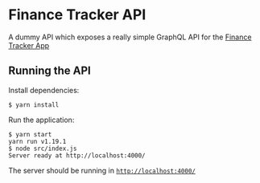 # Finance Tracker API

A dummy API which exposes a really simple GraphQL API for the [Finance Tracker App](https://github.com/jjcoellov/finance-tracker) 

## Running the API

Install dependencies:

```
$ yarn install
```

Run the application:

```
$ yarn start
yarn run v1.19.1
$ node src/index.js
Server ready at http://localhost:4000/
```

The server should be running in [`http://localhost:4000/`](http://localhost:4000/)